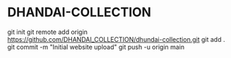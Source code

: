 # DHANDAI-COLLECTION
git init
git remote add origin https://github.com/DHANDAI_COLLECTION/dhundai-collection.git
git add .
git commit -m "Initial website upload"
git push -u origin main
